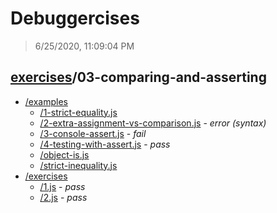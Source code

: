 # Debuggercises 

> 6/25/2020, 11:09:04 PM 

## [exercises](../README.md)/03-comparing-and-asserting 

- [/examples](./examples/README.md)
  - [/1-strict-equality.js](./examples/README.md#1-strict-equalityjs)  
  - [/2-extra-assignment-vs-comparison.js](./examples/README.md#2-extra-assignment-vs-comparisonjs) - _error (syntax)_ 
  - [/3-console-assert.js](./examples/README.md#3-console-assertjs) - _fail_ 
  - [/4-testing-with-assert.js](./examples/README.md#4-testing-with-assertjs) - _pass_ 
  - [/object-is.js](./examples/README.md#object-isjs)  
  - [/strict-inequality.js](./examples/README.md#strict-inequalityjs)  
- [/exercises](./exercises/README.md)
  - [/1.js](./exercises/README.md#1js) - _pass_ 
  - [/2.js](./exercises/README.md#2js) - _pass_ 
